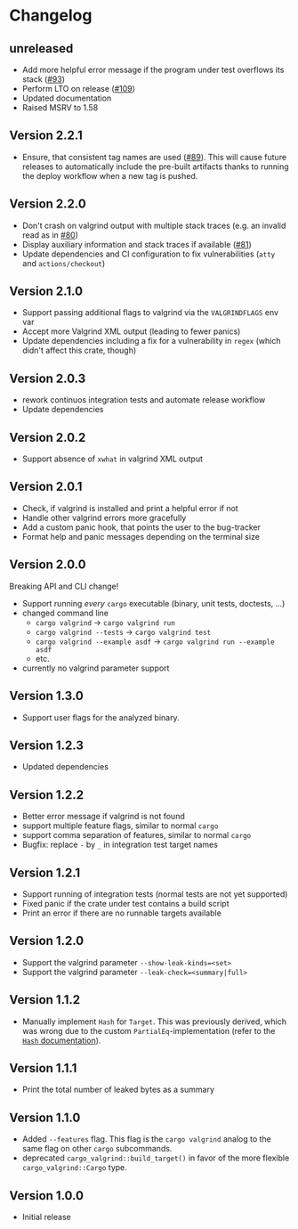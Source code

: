 # Changelog

## unreleased
- Add more helpful error message if the program under test overflows its stack ([#93](https://github.com/jfrimmel/cargo-valgrind/pull/93))
- Perform LTO on release ([#109](https://github.com/jfrimmel/cargo-valgrind/pull/109))
- Updated documentation
- Raised MSRV to 1.58

## Version 2.2.1
- Ensure, that consistent tag names are used ([#89](https://github.com/jfrimmel/cargo-valgrind/pull/89)).
    This will cause future releases to automatically include the pre-built artifacts thanks to running the deploy workflow when a new tag is pushed.

## Version 2.2.0
- Don't crash on valgrind output with multiple stack traces (e.g. an invalid read as in [#80](https://github.com/jfrimmel/cargo-valgrind/pull/80))
- Display auxiliary information and stack traces if available ([#81](https://github.com/jfrimmel/cargo-valgrind/pull/81))
- Update dependencies and CI configuration to fix vulnerabilities (`atty` and `actions/checkout`)

## Version 2.1.0
- Support passing additional flags to valgrind via the `VALGRINDFLAGS` env var
- Accept more Valgrind XML output (leading to fewer panics)
- Update dependencies including a fix for a vulnerability in `regex` (which didn't affect this crate, though)

## Version 2.0.3
- rework continuos integration tests and automate release workflow
- Update dependencies

## Version 2.0.2
- Support absence of `xwhat` in valgrind XML output

## Version 2.0.1
- Check, if valgrind is installed and print a helpful error if not
- Handle other valgrind errors more gracefully
- Add a custom panic hook, that points the user to the bug-tracker
- Format help and panic messages depending on the terminal size

## Version 2.0.0
Breaking API and CLI change!
- Support running _every_ `cargo` executable (binary, unit tests, doctests, ...)
- changed command line
    - `cargo valgrind` -> `cargo valgrind run`
    - `cargo valgrind --tests` -> `cargo valgrind test`
    - `cargo valgrind --example asdf` -> `cargo valgrind run --example asdf`
    - etc.
- currently no valgrind parameter support

## Version 1.3.0
- Support user flags for the analyzed binary.

## Version 1.2.3
- Updated dependencies

## Version 1.2.2
- Better error message if valgrind is not found
- support multiple feature flags, similar to normal `cargo`
- support comma separation of features, similar to normal `cargo`
- Bugfix: replace `-` by `_` in integration test target names

## Version 1.2.1
- Support running of integration tests (normal tests are not yet supported)
- Fixed panic if the crate under test contains a build script
- Print an error if there are no runnable targets available

## Version 1.2.0
- Support the valgrind parameter `--show-leak-kinds=<set>`
- Support the valgrind parameter `--leak-check=<summary|full>`

## Version 1.1.2
- Manually implement `Hash` for `Target`.
  This was previously derived, which was wrong due to the custom `PartialEq`-implementation (refer to the [`Hash` documentation](https://doc.rust-lang.org/std/hash/trait.Hash.html#hash-and-eq)).

## Version 1.1.1
- Print the total number of leaked bytes as a summary

## Version 1.1.0
- Added `--features` flag.
  This flag is the `cargo valgrind` analog to the same flag on other `cargo` subcommands.
- deprecated `cargo_valgrind::build_target()` in favor of the more flexible `cargo_valgrind::Cargo` type.

## Version 1.0.0
- Initial release
